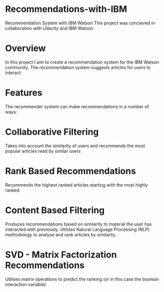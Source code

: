 # Recommendations-with-IBM
Recommendation System with IBM Watson This project was concieved in collaboration with Udacity and IBM Watson

# Overview
In this project I aim to create a recommendation system for the IBM Watson community. The recommendation system suggests articles for users to interact.

# Features
The recommender system can make recommendations in a number of ways:

# Collaborative Filtering
Takes into account the similarity of users and recommends the most popular articles read by similar users

# Rank Based Recommendations
Recommends the highest ranked articles starting with the most highly ranked

# Content Based Filtering
Produces recommendations based on similarity to material the user has interacted with previously. Utilizes Natural Language Processing (NLP) methodology to analyse and rank articles by similarity.

# SVD - Matrix Factorization Recommendations
Utilises matrix operations to predict the ranking (or in this case the boolean interaction variable)
